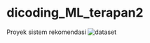 # dicoding_ML_terapan2
Proyek sistem rekomendasi
![dataset](https://github.com/user-attachments/assets/093529b7-2c2b-4952-92cc-a6ef6628f5fc)

